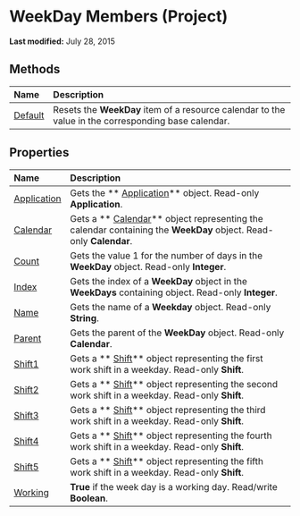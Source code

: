 
# WeekDay Members (Project)


 **Last modified:** July 28, 2015


## Methods



|**Name**|**Description**|
|:-----|:-----|
| [Default](4d2ad943-7ffc-5727-5715-a98a46d98660.md)|Resets the  **WeekDay** item of a resource calendar to the value in the corresponding base calendar.|

## Properties



|**Name**|**Description**|
|:-----|:-----|
| [Application](dce0b788-56a2-f96e-7e13-cc53a9854778.md)|Gets the  ** [Application](8eb91712-7784-a102-38c0-19bb056c27e9.md)** object. Read-only **Application**.|
| [Calendar](2b61e964-9fba-c849-c5aa-dc25d535536a.md)|Gets a  ** [Calendar](2d3b0f05-4762-0058-15d4-47e1d2b9d9a9.md)** object representing the calendar containing the **WeekDay** object. Read-only **Calendar**.|
| [Count](91828803-9d2f-a7ea-f917-f1e26147f177.md)|Gets the value 1 for the number of days in the  **WeekDay** object. Read-only **Integer**. |
| [Index](6af52995-fcd3-cb06-b7c5-3100eeee2e73.md)|Gets the index of a  **WeekDay** object in the **WeekDays** containing object. Read-only **Integer**.|
| [Name](f6a04bce-54b4-3d6d-3e11-b1c58b9bef44.md)|Gets the name of a  **Weekday** object. Read-only **String**.|
| [Parent](650b47c2-beb0-ac6d-3cb8-650f1b285bb3.md)|Gets the parent of the  **WeekDay** object. Read-only **Calendar**.|
| [Shift1](17d873bf-7336-097f-cd72-ce691c549424.md)|Gets a  ** [Shift](bf224646-d1c6-bc4a-1cce-a08b2f4e417d.md)** object representing the first work shift in a weekday. Read-only **Shift**.|
| [Shift2](cc686169-6b7d-099a-6602-9381418fa0de.md)|Gets a  ** [Shift](bf224646-d1c6-bc4a-1cce-a08b2f4e417d.md)** object representing the second work shift in a weekday. Read-only **Shift**.|
| [Shift3](c09fde08-3f8d-71e8-5c5d-f0ebbb0069ce.md)|Gets a  ** [Shift](bf224646-d1c6-bc4a-1cce-a08b2f4e417d.md)** object representing the third work shift in a weekday. Read-only **Shift**.|
| [Shift4](60b7fc25-b96d-6d85-672d-a5b6b6def322.md)|Gets a  ** [Shift](bf224646-d1c6-bc4a-1cce-a08b2f4e417d.md)** object representing the fourth work shift in a weekday. Read-only **Shift**.|
| [Shift5](1bfee704-e2cd-8fdd-23a4-a182c853dca3.md)|Gets a  ** [Shift](bf224646-d1c6-bc4a-1cce-a08b2f4e417d.md)** object representing the fifth work shift in a weekday. Read-only **Shift**.|
| [Working](c8620df0-f91a-eb39-86dd-523bd338d825.md)| **True** if the week day is a working day. Read/write **Boolean**.|
